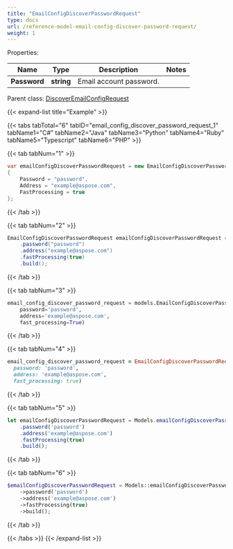 ```yaml
---
title: "EmailConfigDiscoverPasswordRequest"
type: docs
url: /reference-model-email-config-discover-password-request/
weight: 1
---
```


Properties:

Name | Type | Description | Notes
---- | ---- | ----------- | -----
**Password** | **string** | Email account password.              | 

Parent class: [DiscoverEmailConfigRequest](/email/reference-model-discover-email-config-request/)

{{< expand-list title="Example" >}}

{{< tabs tabTotal="6" tabID="email_config_discover_password_request_1" tabName1="C#" tabName2="Java" tabName3="Python" tabName4="Ruby" tabName5="Typescript" tabName6="PHP" >}}

{{< tab tabNum="1" >}}

```csharp
var emailConfigDiscoverPasswordRequest = new EmailConfigDiscoverPasswordRequest
{
    Password = "password",
    Address = "example@aspose.com",
    FastProcessing = true
};
```

{{< /tab >}}

{{< tab tabNum="2" >}}

```java
EmailConfigDiscoverPasswordRequest emailConfigDiscoverPasswordRequest = Models.emailConfigDiscoverPasswordRequest()
    .password("password")
    .address("example@aspose.com")
    .fastProcessing(true)
    .build();
```

{{< /tab >}}

{{< tab tabNum="3" >}}

```python
email_config_discover_password_request = models.EmailConfigDiscoverPasswordRequest(
    password='password',
    address='example@aspose.com',
    fast_processing=True)
```

{{< /tab >}}

{{< tab tabNum="4" >}}

```ruby
email_config_discover_password_request = EmailConfigDiscoverPasswordRequest.new(
  password: 'password',
  address: 'example@aspose.com',
  fast_processing: true)
```

{{< /tab >}}

{{< tab tabNum="5" >}}

```typescript
let emailConfigDiscoverPasswordRequest = Models.emailConfigDiscoverPasswordRequest()
    .password('password')
    .address('example@aspose.com')
    .fastProcessing(true)
    .build();
```

{{< /tab >}}

{{< tab tabNum="6" >}}

```php
$emailConfigDiscoverPasswordRequest = Models::emailConfigDiscoverPasswordRequest()
    ->password('password')
    ->address('example@aspose.com')
    ->fastProcessing(true)
    ->build();
```

{{< /tab >}}

{{< /tabs >}}
{{< /expand-list >}}

